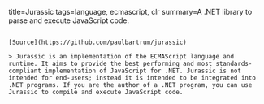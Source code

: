 title=Jurassic
tags=language, ecmascript, clr
summary=A .NET library to parse and execute JavaScript code.
~~~~~~

[Source](https://github.com/paulbartrum/jurassic)

> Jurassic is an implementation of the ECMAScript language and runtime. It aims to provide the best performing and most standards-compliant implementation of JavaScript for .NET. Jurassic is not intended for end-users; instead it is intended to be integrated into .NET programs. If you are the author of a .NET program, you can use Jurassic to compile and execute JavaScript code.


